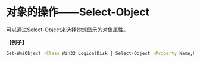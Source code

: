 
# 对象的操作——Select-Object

可以通过Select-Object来选择你想显示的对象属性。

**【例子】**

```bash
Get-WmiObject -Class Win32_LogicalDisk | Select-Object -Property Name,FreeSpace

```
